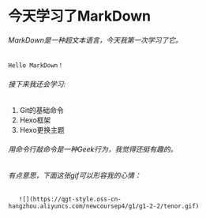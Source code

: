 # 今天学习了MarkDown
###### MarkDown是一种超文本语言，今天我第一次学习了它。
`Hello MarkDown！`
###### 接下来我还会学习:
1. Git的基础命令
1. Hexo框架
1. Hexo更换主题
###### 用命令行敲命令是一种Geek行为，我觉得还挺有趣的。
###### 有点意思，下面这张gif可以形容我的心情：
       ![](https://qgt-style.oss-cn-hangzhou.aliyuncs.com/newcoursep4/g1/g1-2-2/tenor.gif)

